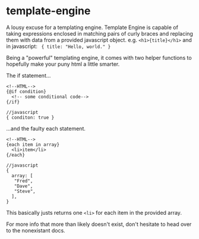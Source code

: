 # template-engine
A lousy excuse for a templating engine. Template Engine is capable of taking expressions enclosed in matching pairs of curly braces and replacing them with data from a provided javascript object. e.g.
```<h1>{title}</h1>``` and in javascript: ```
{
  title: "Hello, world."
}```

Being a "powerful" templating engine, it comes with two helper functions to hopefully make your puny html a little smarter. 

The if statement...
```
<!--HTML-->
{@if condition}
  <!-- some conditional code-->
{/if}
```
```
//javascript
{ conditon: true }
```
...and the faulty each statement.
```
<!--HTML-->
{each item in array}
  <li>item</li>
{/each}
```
```
//javascript
{ 
  array: [
   "Fred",
   "Dave",
   "Steve",
  ],
}
```
This basically justs returns one ```<li>``` for each item in the provided array.

For more info that more than likely doesn't exist, don't hesitate to head over to the nonexistant docs. 
